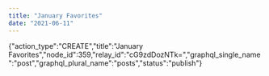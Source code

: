 ```yaml
---
title: "January Favorites"
date: "2021-06-11"
---
```


{"action\_type":"CREATE","title":"January Favorites","node\_id":359,"relay\_id":"cG9zdDozNTk=","graphql\_single\_name":"post","graphql\_plural\_name":"posts","status":"publish"}
